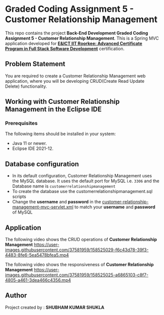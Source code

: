 # Graded Coding Assignment 5 - Customer Relationship Management

This repo contains the project **Back-End Development Graded Coding Assignment 5 - Customer Relationship Management**. This is a  Spring MVC application developed for [**E&ICT IIT Roorkee: Advanced Certificate Program in Full Stack Software Development**](https://www.greatlearning.in/advanced-certification-full-stack-software-development-iit-roorkee) certification.


## Problem Statement
You are required to create a Customer Relationship Management web application, where you will be developing CRUD(Create Read Update Delete) functionality.


## Working with Customer Relationship Management in the Eclipse IDE

### Prerequisites
The following items should be installed in your system:
* Java 11 or newer.
* Eclipse IDE 2021-12.

## Database configuration

- In its default configuration, Customer Relationship Management uses the MySQL database. It uses the default port for MySQL i.e. `3306` and the Database name is `customerrelationshipmanagement`
- To create the database use the customerrelationshipmanagement.sql scripts
- Change the **username** and **password** in the [customer-relationship-management-mvc-servlet.xml](https://github.com/shubhamshukla7794/ShubhamKShukla_ORMandSpringMVCAssignmentSolution/blob/main/CustomerRelationshipManagement/src/main/webapp/WEB-INF/customer-relationship-management-mvc-servlet.xml "customer-relationship-management-mvc-servlet.xml") to match your **username** and **password** of MySQL


## Application
The following video shows the CRUD operations of **Customer Relationship Management**
https://user-images.githubusercontent.com/37581959/158525029-f6c43d78-39f3-4483-8fe6-5ea5478bfea5.mp4

The following video shows the responsiveness of **Customer Relationship Management**
https://user-images.githubusercontent.com/37581959/158525025-a6865103-c8f7-4805-a461-3dea466c4356.mp4

##  Author
Project created by :
**SHUBHAM KUMAR SHUKLA**